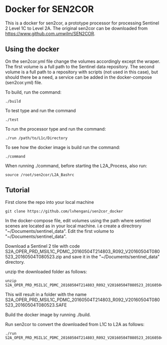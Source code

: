 # Docker for SEN2COR #


This is a docker for sen2cor, a prototype processor for processing Sentinel 2 Level 1C to Level 2A. 
The original sen2cor can be downloaded from https://www.github.com.umwilm/SEN2COR.


## Using the docker ##
On the sen2cor.yml file change the volumes accordingly except the wraper.
The first volume is a full path to the Sentinel data repository.
The second volume is a full path to a repository with scripts (not used in this case), but should there be a need, a service can be added in the docker-compose (sen2cor.yml) file.

To build, run the command:

~~~
./build

~~~

To test type and run the command

~~~
./test

~~~

To run the processor type and run the command:

~~~
./run /path/to/L1c/Directory

~~~

To see how the docker image is build run the command:

~~~
./command

~~~

When running ./command, before starting the L2A_Process, also run:

~~~
source /root/sen2cor/L2A_Bashrc
~~~~

## Tutorial ##

First clone the repo into your local machine
~~~
git clone https://github.com/lvhengani/sen2cor_docker

~~~

In the docker-compose file, edit volumes using the path where sentinel scenes are located as in your local machine.
i.e create a directrory "~/Documents/sentinel_data". Edit the first volume to "~/Documents/sentinel_data". 

Download a Sentinel 2 tile with code S2A_OPER_PRD_MSIL1C_PDMC_20160504T214803_R092_V20160504T080523_20160504T080523.zip and save it in the "~/Documents/sentinel_data" directory. 

unzip the downloaded folder as follows:

~~~
unzip S2A_OPER_PRD_MSIL1C_PDMC_20160504T214803_R092_V20160504T080523_20160504T080523.zip 
~~~

This will result in a folder with the name S2A_OPER_PRD_MSIL1C_PDMC_20160504T214803_R092_V20160504T080523_20160504T080523.SAFE 

Build the docker image by running ./build.

Run sen2cor to convert the downloaded from L1C to L2A  as follows:

~~~
./run S2A_OPER_PRD_MSIL1C_PDMC_20160504T214803_R092_V20160504T080523_20160504T080523.SAFE

~~~ 
